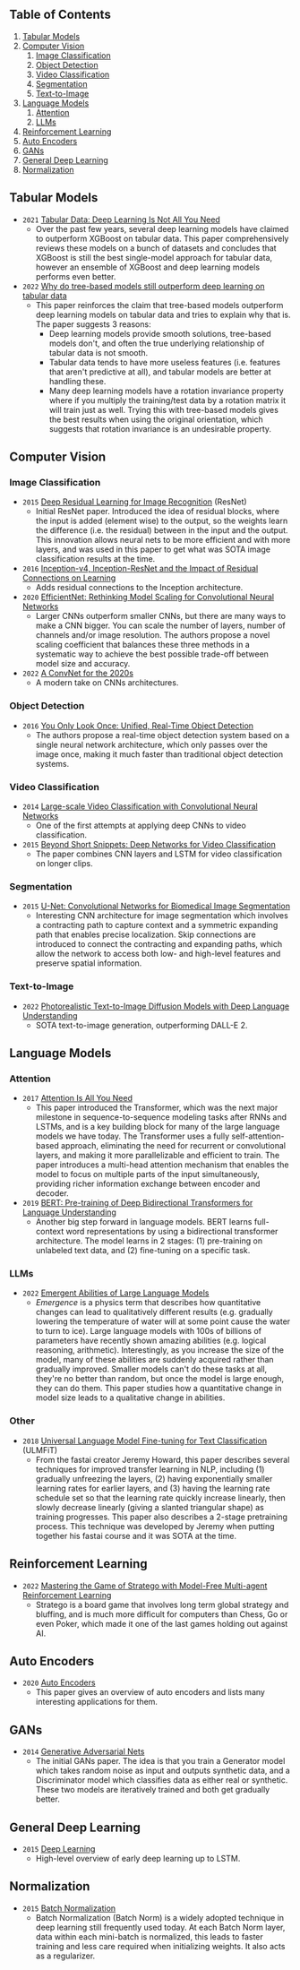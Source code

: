
## Table of Contents
1. [Tabular Models](#tabular-models)
2. [Computer Vision](#computer-vision)  
    1. [Image Classification](#image-classification)
    2. [Object Detection](#object-detection)
    3. [Video Classification](#video-classification)
    4. [Segmentation](#segmentation)
    5. [Text-to-Image](#text-to-image)
3. [Language Models](#language-models)
    1. [Attention](#attention)
    2. [LLMs](#llms)
4. [Reinforcement Learning](#reinforcement-learning)
5. [Auto Encoders](#auto-encoders)
6. [GANs](#gans)
7. [General Deep Learning](#general-deep-learning)
8. [Normalization](#normalization)


## Tabular Models
- `2021` [Tabular Data: Deep Learning Is Not All You Need](https://arxiv.org/abs/2106.03253)
    - Over the past few years, several deep learning models have claimed to outperform XGBoost on tabular data. This paper comprehensively reviews these models on a bunch of datasets and concludes that XGBoost is still the best single-model approach for tabular data, however an ensemble of XGBoost and deep learning models performs even better. 
- `2022` [Why do tree-based models still outperform deep learning on tabular data](https://arxiv.org/abs/2207.08815)
    - This paper reinforces the claim that tree-based models outperform deep learning models on tabular data and tries to explain why that is. The paper suggests 3 reasons:
        - Deep learning models provide smooth solutions, tree-based models don't, and often the true underlying relationship of tabular data is not smooth.
        - Tabular data tends to have more useless features (i.e. features that aren't predictive at all), and tabular models are better at handling these.
        - Many deep learning models have a rotation invariance property where if you multiply the training/test data by a rotation matrix it will train just as well. Trying this with tree-based models gives the best results when using the original orientation, which suggests that rotation invariance is an undesirable property.

## Computer Vision

### Image Classification
- `2015` [Deep Residual Learning for Image Recognition](https://arxiv.org/abs/1512.03385) (ResNet)
    - Initial ResNet paper. Introduced the idea of residual blocks, where the input is added (element wise) to the output, so the weights learn the difference (i.e. the residual) between in the input and the output. This innovation allows neural nets to be more efficient and with more layers, and was used in this paper to get what was SOTA image classification results at the time.
- `2016` [Inception-v4, Inception-ResNet and the Impact of Residual Connections on Learning](https://arxiv.org/abs/1602.07261)
    - Adds residual connections to the Inception architecture.
- `2020` [EfficientNet: Rethinking Model Scaling for Convolutional Neural Networks](https://arxiv.org/abs/1905.11946)
    - Larger CNNs outperform smaller CNNs, but there are many ways to make a CNN bigger. You can scale the number of layers, number of channels and/or image resolution. The authors propose a novel scaling coefficient that balances these three methods in a systematic way to achieve the best possible trade-off between model size and accuracy.
- `2022` [A ConvNet for the 2020s](https://arxiv.org/abs/2201.03545)
    - A modern take on CNNs architectures.

### Object Detection
- `2016` [You Only Look Once: Unified, Real-Time Object Detection](https://arxiv.org/abs/1506.02640#)
    - The authors propose a real-time object detection system based on a single neural network architecture, which only passes over the image once, making it much faster than traditional object detection systems.
### Video Classification
- `2014` [Large-scale Video Classification with Convolutional Neural Networks](https://static.googleusercontent.com/media/research.google.com/en//pubs/archive/42455.pdf)
    - One of the first attempts at applying deep CNNs to video classification.
- `2015` [Beyond Short Snippets: Deep Networks for Video Classification](https://arxiv.org/abs/1503.08909)
    - The paper combines CNN layers and LSTM for video classification on longer clips.


### Segmentation
- `2015` [U-Net: Convolutional Networks for Biomedical Image Segmentation](https://arxiv.org/abs/1505.04597)
    - Interesting CNN architecture for image segmentation which involves a contracting path to capture context and a symmetric expanding path that enables precise localization.  Skip connections are introduced to connect the contracting and expanding paths, which allow the network to access both low- and high-level features and preserve spatial information.

### Text-to-Image
- `2022` [Photorealistic Text-to-Image Diffusion Models with Deep Language Understanding](https://arxiv.org/abs/2205.11487)
    - SOTA text-to-image generation, outperforming DALL-E 2.

## Language Models

### Attention
- `2017` [Attention Is All You Need](https://arxiv.org/abs/1706.03762)
	- This paper introduced the Transformer, which was the next major milestone in sequence-to-sequence modeling tasks after RNNs and LSTMs, and is a key building block for many of the large language models we have today. The Transformer uses a fully self-attention-based approach, eliminating the need for recurrent or convolutional layers, and making it more parallelizable and efficient to train. The paper introduces a multi-head attention mechanism that enables the model to focus on multiple parts of the input simultaneously, providing richer information exchange between encoder and decoder.
- `2019` [BERT: Pre-training of Deep Bidirectional Transformers for Language Understanding](https://arxiv.org/abs/1810.04805)
	- Another big step forward in language models. BERT learns full-context word representations by using a bidirectional transformer architecture. The model learns in 2 stages: (1) pre-training on unlabeled text data, and (2) fine-tuning on a specific task.


### LLMs
- `2022` [Emergent Abilities of Large Language Models](https://arxiv.org/abs/2206.07682)
    - *Emergence* is a physics term that describes how quantitative changes can lead to qualitatively different results (e.g. gradually lowering the temperature of water will at some point cause the water to turn to ice). Large language models with 100s of billions of parameters have recently shown amazing abilities (e.g. logical reasoning, arithmetic). Interestingly, as you increase the size of the model, many of these abilities are suddenly acquired rather than gradually improved. Smaller models can't do these tasks at all, they're no better than random, but once the model is large enough, they can do them. This paper studies how a quantitative change in model size leads to a qualitative change in abilities.

### Other
- `2018` [Universal Language Model Fine-tuning for Text Classification](https://arxiv.org/abs/1801.06146) (ULMFiT)
    - From the fastai creator Jeremy Howard, this paper describes several techniques for improved transfer learning in NLP, including (1) gradually unfreezing the layers, (2) having exponentially smaller learning rates for earlier layers, and (3) having the learning rate schedule set so that the learning rate quickly increase linearly, then slowly decrease linearly (giving a slanted triangular shape) as training progresses. This paper also describes a 2-stage pretraining process. This technique was developed by Jeremy when putting together his fastai course and it was SOTA at the time.

## Reinforcement Learning
- `2022` [Mastering the Game of Stratego with Model-Free Multi-agent Reinforcement Learning](https://arxiv.org/abs/2206.15378)
    - Stratego is a board game that involves long term global strategy and bluffing, and is much more difficult for computers than Chess, Go or even Poker, which made it one of the last games holding out against AI.


## Auto Encoders
- `2020` [Auto Encoders](https://arxiv.org/abs/2003.05991)
    - This paper gives an overview of auto encoders and lists many interesting applications for them.


## GANs
- `2014` [Generative Adversarial Nets](https://arxiv.org/abs/1406.2661)
    - The initial GANs paper. The idea is that you train a Generator model which takes random noise as input and outputs synthetic data, and a Discriminator model which classifies data as either real or synthetic. These two models are iteratively trained and both get gradually better.


## General Deep Learning
- `2015` [Deep Learning](https://www.researchgate.net/publication/277411157_Deep_Learning)
    - High-level overview of early deep learning up to LSTM.


## Normalization
- `2015` [Batch Normalization](https://arxiv.org/abs/1502.03167)
	- Batch Normalization (Batch Norm) is a widely adopted technique in deep learning still frequently used today. At each Batch Norm layer, data within each mini-batch is normalized, this leads to faster training and less care required when initializing weights. It also acts as a regularizer.


